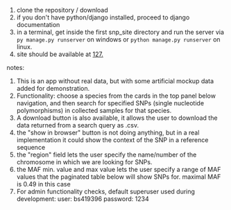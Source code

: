 1) clone the repository / download
2) if you don't have python/django installed, proceed to django documentation
3) in a terminal, get inside the first snp_site directory and run the server via ```py manage.py runserver``` on windows or ```python manage.py runserver``` on linux.
4) site should be available at [127.](http://127.0.0.1:8000/)

notes:
1) This is an app without real data, but with some artificial mockup data added for demonstration. 
2) Functionality: choose a species from the cards in the top panel below navigation, and then search for specified SNPs (single nucleotide polymorphisms) in collected samples for that species.
3) A download button is also available, it allows the user to download the data returned from a search query as .csv.
4) the "show in browser" button is not doing anything, but in a real implementation it could show the context of the SNP in a reference sequence
5) the "region" field lets the user specify the name/number of the chromosome in which we are looking for SNPs.
6) the MAF min. value and max value lets the user specify a range of MAF values that the paginated table below will show SNPs for. maximal MAF is 0.49 in this case
7) For admin functionality checks, default superuser used during development:
   user: bs419396
   password: 1234
   
